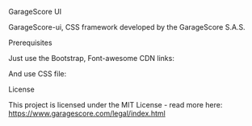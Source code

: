 GarageScore UI

GarageScore-ui, CSS framework developed by the GarageScore S.A.S.

Prerequisites

Just use the Bootstrap, Font-awesome CDN links:

<!--<link rel="stylesheet" href="https://maxcdn.bootstrapcdn.com/bootstrap/3.3.7/css/bootstrap.min.css">-->
<!--<link rel="stylesheet" type="text/css" href="https://maxcdn.bootstrapcdn.com/font-awesome/4.5.0/css/font-awesome.min.css">-->

And use CSS file:
<!--<link rel="stylesheet" href="css/darkbo.css">-->

License

This project is licensed under the MIT License - read more here: https://www.garagescore.com/legal/index.html